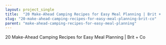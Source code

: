 ```yaml
---
layout: project_single
title:  "20 Make-Ahead Camping Recipes for Easy Meal Planning | Brit + Co"
slug: "20-make-ahead-camping-recipes-for-easy-meal-planning-brit-co"
parent: "make-ahead-camping-recipes-for-easy-meal-planning"
---
```

20 Make-Ahead Camping Recipes for Easy Meal Planning | Brit + Co